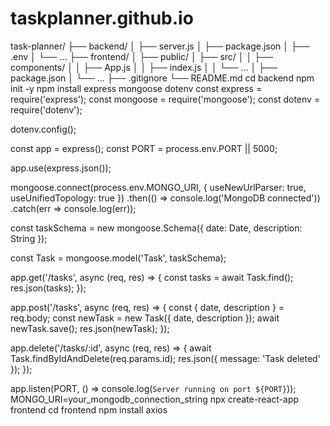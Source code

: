 # taskplanner.github.io
task-planner/
├── backend/
│   ├── server.js
│   ├── package.json
│   ├── .env
│   └── ...
├── frontend/
│   ├── public/
│   ├── src/
│   │   ├── components/
│   │   ├── App.js
│   │   ├── index.js
│   │   └── ...
│   ├── package.json
│   └── ...
├── .gitignore
└── README.md
cd backend
npm init -y
npm install express mongoose dotenv
const express = require('express');
const mongoose = require('mongoose');
const dotenv = require('dotenv');

dotenv.config();

const app = express();
const PORT = process.env.PORT || 5000;

app.use(express.json());

mongoose.connect(process.env.MONGO_URI, { useNewUrlParser: true, useUnifiedTopology: true })
  .then(() => console.log('MongoDB connected'))
  .catch(err => console.log(err));

const taskSchema = new mongoose.Schema({
  date: Date,
  description: String
});

const Task = mongoose.model('Task', taskSchema);

app.get('/tasks', async (req, res) => {
  const tasks = await Task.find();
  res.json(tasks);
});

app.post('/tasks', async (req, res) => {
  const { date, description } = req.body;
  const newTask = new Task({ date, description });
  await newTask.save();
  res.json(newTask);
});

app.delete('/tasks/:id', async (req, res) => {
  await Task.findByIdAndDelete(req.params.id);
  res.json({ message: 'Task deleted' });
});

app.listen(PORT, () => console.log(`Server running on port ${PORT}`));
MONGO_URI=your_mongodb_connection_string
npx create-react-app frontend
cd frontend
npm install axios
